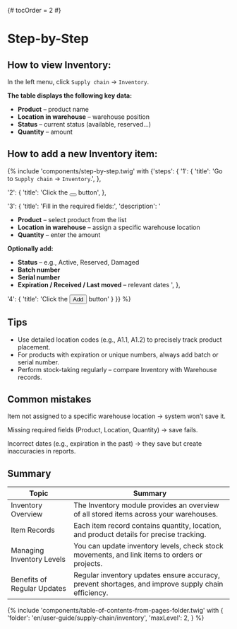 {# tocOrder = 2 #}

# Step-by-Step

## How to view Inventory:
In the left menu, click `Supply chain` → `Inventory`.


**The table displays the following key data:**

*  **Product** – product name
*  **Location in warehouse** – warehouse position
*  **Status** – current status (available, reserved…)
*  **Quantity** – amount


## How to add a new Inventory item:
{% include 'components/step-by-step.twig' with {'steps': {
  '1': {
    'title': 'Go to `Supply chain` → `Inventory`.',
  },

  '2': {
    'title': 'Click the <button class="btn btn-add"><span class="icon"><i class="fas fa-plus"></i></span></button> button',
  },

  '3': {
    'title': 'Fill in the required fields:',
    'description': '
  *  **Product** – select product from the list
  *  **Location in warehouse** – assign a specific warehouse location
  *  **Quantity** – enter the amount

**Optionally add:**
  *  **Status** – e.g., Active, Reserved, Damaged
  *  **Batch number**
  *  **Serial number**
  *  **Expiration / Received / Last moved** – relevant dates
    ',
  },

  '4': {
    'title': 'Click the <button class="btn btn-add"><span class="icon"><i class="fas fa-plus"></i></span><span class="text">Add</span></button> button'
  }
}} %}


## Tips
*  Use detailed location codes (e.g., A1.1, A1.2) to precisely track product placement.
*  For products with expiration or unique numbers, always add batch or serial number.
*  Perform stock-taking regularly – compare Inventory with Warehouse records.

## Common mistakes
Item not assigned to a specific warehouse location → system won’t save it.

Missing required fields (Product, Location, Quantity) → save fails.

Incorrect dates (e.g., expiration in the past) → they save but create inaccuracies in reports.

## Summary
| Topic                       | Summary                                                                                            |
|-----------------------------|----------------------------------------------------------------------------------------------------|
| Inventory Overview          | The Inventory module provides an overview of all stored items across your warehouses.              |
| Item Records                | Each item record contains quantity, location, and product details for precise tracking.            |
| Managing Inventory Levels   | You can update inventory levels, check stock movements, and link items to orders or projects.      |
| Benefits of Regular Updates | Regular inventory updates ensure accuracy, prevent shortages, and improve supply chain efficiency. |


{% include 'components/table-of-contents-from-pages-folder.twig' with {
  'folder': 'en/user-guide/supply-chain/inventory',
  'maxLevel': 2,
} %}
